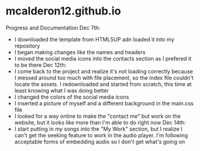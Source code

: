 # mcalderon12.github.io
Progress and Documentation
Dec 7th:
- I downloaded the template from HTML5UP adn loaded it into my repository
- I began making changes like the names and headers
- I moved the social media icons into the contacts section as I prefered it to be there
Dec 12th:
- I come back to the project and realize it's not loading correctly because I messed around too much with file placement, so the index file couldn't locate the assets. I redownloaded and started from scratch, this time at least knowing what I was doing better
- I changed the colors of the social media icons
- I inserted a picture of myself and a different background in the main.css file
- I looked for a way online to make the "contact me" but work on the website, but it looks like more than I'm able to do right now
Dec 14th:
- I start putting in my songs into the "My Work" section, but I realize I can't get the seeking feature to work in the audio player. I'm following acceptable forms of embedding audio so I don't get what's going on
